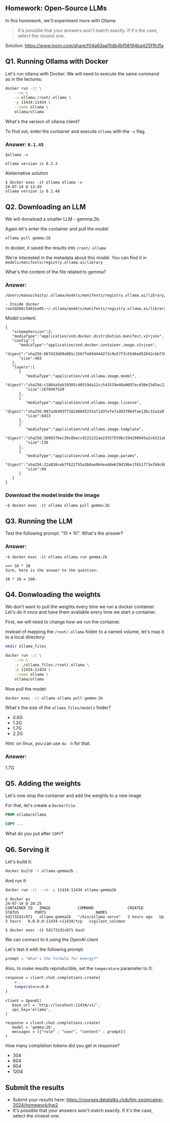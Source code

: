 ## Homework: Open-Source LLMs

In this homework, we'll experiment more with Ollama

> It's possible that your answers won't match exactly. If it's the case, select the closest one.

Solution: https://www.loom.com/share/f04a63aaf0db4bf58194ba425f1fcffa

## Q1. Running Ollama with Docker

Let's run ollama with Docker. We will need to execute the 
same command as in the lectures:

```bash
docker run -it \
    --rm \
    -v ollama:/root/.ollama \
    -p 11434:11434 \
    --name ollama \
    ollama/ollama
```

What's the version of ollama client? 

To find out, enter the container and execute `ollama` with the `-v` flag.

### Answer: `0.1.45`

```
$ollama -v

ollama version is 0.2.3
```

Aleternative solution 

```
$ docker exec -it ollama ollama -v                                                                            24-07-14 @ 13:45
ollama version is 0.1.48
```

## Q2. Downloading an LLM 

We will donwload a smaller LLM - gemma:2b. 

Again let's enter the container and pull the model:

```bash
ollama pull gemma:2b
```

In docker, it saved the results into `/root/.ollama`

We're interested in the metadata about this model. You can find
it in `models/manifests/registry.ollama.ai/library`

What's the content of the file related to gemma?

### Answer:
```
/Users/manaschaity/.ollama/models/manifests/registry.ollama.ai/library/gemma

- Inside docker 
root@3b6c5d62ea05:~/.ollama/models/manifests/registry.ollama.ai/library/gemma#
```

Model content.

```
{
   "schemaVersion":2,
   "mediaType":"application/vnd.docker.distribution.manifest.v2+json",
   "config":{
      "mediaType":"application/vnd.docker.container.image.v1+json",
      "digest":"sha256:887433b89a901c156f7e6944442f3c9e57f3c55d6ed52042cbb7303aea994290",
      "size":483
   },
   "layers":[
      {
         "mediaType":"application/vnd.ollama.image.model",
         "digest":"sha256:c1864a5eb19305c40519da12cc543519e48a0697ecd30e15d5ac228644957d12",
         "size":1678447520
      },
      {
         "mediaType":"application/vnd.ollama.image.license",
         "digest":"sha256:097a36493f718248845233af1d3fefe7a303f864fae13bc31a3a9704229378ca",
         "size":8433
      },
      {
         "mediaType":"application/vnd.ollama.image.template",
         "digest":"sha256:109037bec39c0becc8221222ae23557559bc594290945a2c4221ab4f303b8871",
         "size":136
      },
      {
         "mediaType":"application/vnd.ollama.image.params",
         "digest":"sha256:22a838ceb7fb22755a3b0ae9b4eadde629d19be1f651f73efb8c6b4e2cd0eea0",
         "size":84
      }
   ]
}
```

### Download the model inside the image 

```
~$ docker exec -it ollama ollama pull gemma:2b 
```

## Q3. Running the LLM

Test the following prompt: "10 * 10". What's the answer?

### Answer: 

```
~$ docker exec -it ollama ollama run gemma:2b   
```

```
>>> 10 * 10
Sure, here is the answer to the question:

10 * 10 = 100.
```

## Q4. Donwloading the weights 

We don't want to pull the weights every time we run
a docker container. Let's do it once and have them available
every time we start a container.

First, we will need to change how we run the container.

Instead of mapping the `/root/.ollama` folder to a named volume,
let's map it to a local directory:

```bash
mkdir ollama_files

docker run -it \
    --rm \
    -v ./ollama_files:/root/.ollama \
    -p 11434:11434 \
    --name ollama \
    ollama/ollama
```

Now pull the model:

```bash
docker exec -it ollama ollama pull gemma:2b 
```

What's the size of the `ollama_files/models` folder? 

* 0.6G
* 1.2G
* 1.7G
* 2.2G

Hint: on linux, you can use `du -h` for that.

### Answer:
1.7G

## Q5. Adding the weights 

Let's now stop the container and add the weights 
to a new image

For that, let's create a `Dockerfile`:

```dockerfile
FROM ollama/ollama

COPY ...
```

What do you put after `COPY`?

## Q6. Serving it 

Let's build it:

```bash
docker build -t ollama-gemma2b .
```

And run it:

```bash
docker run -it --rm -p 11434:11434 ollama-gemma2b
```

```
$ docker ps                                                                                      24-07-14 @ 20:25
CONTAINER ID   IMAGE            COMMAND               CREATED       STATUS       PORTS                      NAMES
5d1732d1c071   ollama-gemma2b   "/bin/ollama serve"   3 hours ago   Up 3 hours   0.0.0.0:11434->11434/tcp   vigilant_solomon
```


```
$ docker exec -it 5d1732d1c071 bash
```

We can connect to it using the OpenAI client

Let's test it with the following prompt:

```python
prompt = "What's the formula for energy?"
```

Also, to make results reproducible, set the `temperature` parameter to 0:

```bash
response = client.chat.completions.create(
    #...
    temperature=0.0
)
```


```
client = OpenAI(
   base_url = 'http://locahost:11434/v1/',
   api_key='ollama',
)
```

```
response = client.chat.completions.create(
   model = 'gemma:2b',
   messages = [{"role" : "user", "content" : prompt}]
)
```


How many completion tokens did you get in response?

* 304
* 604
* 904
* 1204

## Submit the results

* Submit your results here: https://courses.datatalks.club/llm-zoomcamp-2024/homework/hw2
* It's possible that your answers won't match exactly. If it's the case, select the closest one.

